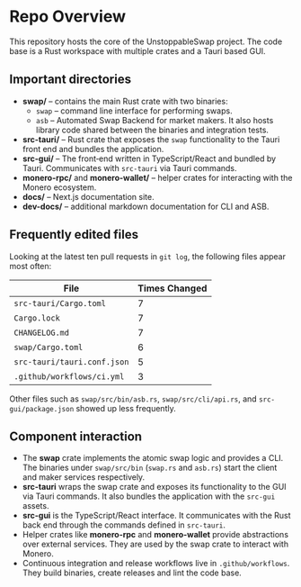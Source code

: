 # Repo Overview

This repository hosts the core of the UnstoppableSwap project. The code base is a Rust workspace with multiple crates and a Tauri based GUI.

## Important directories

- **swap/** – contains the main Rust crate with two binaries:
  - `swap` – command line interface for performing swaps.
  - `asb` – Automated Swap Backend for market makers.
    It also hosts library code shared between the binaries and integration tests.
- **src-tauri/** – Rust crate that exposes the `swap` functionality to the Tauri front end and bundles the application.
- **src-gui/** – The front‑end written in TypeScript/React and bundled by Tauri. Communicates with `src-tauri` via Tauri commands.
- **monero-rpc/** and **monero-wallet/** – helper crates for interacting with the Monero ecosystem.
- **docs/** – Next.js documentation site.
- **dev-docs/** – additional markdown documentation for CLI and ASB.

## Frequently edited files

Looking at the latest ten pull requests in `git log`, the following files appear most often:

| File                        | Times Changed |
| --------------------------- | ------------- |
| `src-tauri/Cargo.toml`      | 7             |
| `Cargo.lock`                | 7             |
| `CHANGELOG.md`              | 7             |
| `swap/Cargo.toml`           | 6             |
| `src-tauri/tauri.conf.json` | 5             |
| `.github/workflows/ci.yml`  | 3             |

Other files such as `swap/src/bin/asb.rs`, `swap/src/cli/api.rs`, and `src-gui/package.json` showed up less frequently.

## Component interaction

- The **swap** crate implements the atomic swap logic and provides a CLI. The binaries under `swap/src/bin` (`swap.rs` and `asb.rs`) start the client and maker services respectively.
- **src-tauri** wraps the swap crate and exposes its functionality to the GUI via Tauri commands. It also bundles the application with the `src-gui` assets.
- **src-gui** is the TypeScript/React interface. It communicates with the Rust back end through the commands defined in `src-tauri`.
- Helper crates like **monero-rpc** and **monero-wallet** provide abstractions over external services. They are used by the swap crate to interact with Monero.
- Continuous integration and release workflows live in `.github/workflows`. They build binaries, create releases and lint the code base.
